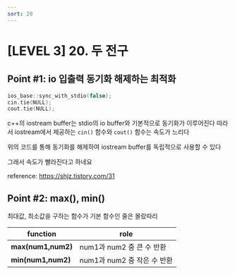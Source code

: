 ```yaml
---
sort: 20
---
```


# [LEVEL 3] 20. 두 전구


## Point #1: io 입출력 동기화 해제하는 최적화 

```c++
ios_base::sync_with_stdio(false);
cin.tie(NULL);
cout.tie(NULL);
```

c++의 iostream buffer는 stdio의 io buffer와 기본적으로 동기화가 이루어진다
따라서 iostream에서 제공하는 ```cin()``` 함수와 ```cout()``` 함수는 속도가 느리다

위의 코드를 통해 동기화를 해제하여 iostream buffer를 독립적으로 사용할 수 있다

그래서 속도가 빨라진다고 하네요

reference: https://shjz.tistory.com/31
    
       
    
## Point #2: max(), min()

최대값, 최소값을 구하는 함수가 기본 함수인 줄은 몰랐따리   

| function            | role                         |
| -------             | --------                     |
| **max(num1,num2)**  | num1과 num2 중 큰 수 반환    |
| **min(num1,num2)**  | num1과 num2 중 작은 수 반환  |